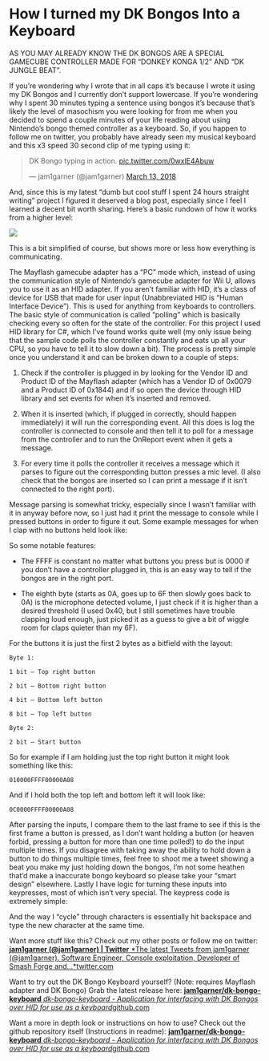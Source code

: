 <!--timestamp:1521000000-->
<!--![](https://miro.medium.com/max/782/1*uhDB-QPDEO-_Tl-Fs0IVvQ.png)-->

# How I turned my DK Bongos Into a Keyboard

AS YOU MAY ALREADY KNOW THE DK BONGOS ARE A SPECIAL GAMECUBE CONTROLLER MADE FOR “DONKEY KONGA 1/2” AND “DK JUNGLE BEAT”.

If you’re wondering why I wrote that in all caps it’s because I wrote it using my DK Bongos and I currently don’t support lowercase. If you’re wondering why I spent 30 minutes typing a sentence using bongos it’s because that’s likely the level of masochism you were looking for from me when you decided to spend a couple minutes of your life reading about using Nintendo’s bongo themed controller as a keyboard. So, if you happen to follow me on twitter, you probably have already seen my musical keyboard and this x3 speed 30 second clip of me typing using it:

<blockquote class="twitter-tweet" data-lang="en"><p lang="tl" dir="ltr">DK Bongo typing in action. <a href="https://t.co/0wxlE4Abuw">pic.twitter.com/0wxlE4Abuw</a></p>&mdash; jam1garner (@jam1garner) <a href="https://twitter.com/jam1garner/status/973667327861456897?ref_src=twsrc%5Etfw">March 13, 2018</a></blockquote>
<script async src="https://platform.twitter.com/widgets.js" charset="utf-8"></script>

And, since this is my latest “dumb but cool stuff I spent 24 hours straight writing” project I figured it deserved a blog post, especially since I feel I learned a decent bit worth sharing. Here’s a basic rundown of how it works from a higher level:

![](https://cdn-images-1.medium.com/max/2000/1*aIn-J_TDuDyuPlplDBvhKw.png)

This is a bit simplified of course, but shows more or less how everything is communicating.

The Mayflash gamecube adapter has a “PC” mode which, instead of using the communication style of Nintendo’s gamecube adapter for Wii U, allows you to use it as an HID adapter. If you aren’t familiar with HID, it’s a class of device for USB that made for user input (Unabbreviated HID is “Human Interface Device”). This is used for anything from keyboards to controllers. The basic style of communication is called “polling” which is basically checking every so often for the state of the controller. For this project I used HID library for C#, which I’ve found works quite well (my only issue being that the sample code polls the controller constantly and eats up all your CPU, so you have to tell it to slow down a bit). The process is pretty simple once you understand it and can be broken down to a couple of steps:

1. Check if the controller is plugged in by looking for the Vendor ID and Product ID of the Mayflash adapter (which has a Vendor ID of 0x0079 and a Product ID of 0x1844) and if so open the device through HID library and set events for when it’s inserted and removed.

1. When it is inserted (which, if plugged in correctly, should happen immediately) it will run the corresponding event. All this does is log the controller is connected to console and then tell it to poll for a message from the controller and to run the OnReport event when it gets a message.

1. For every time it polls the controller it receives a message which it parses to figure out the corresponding button presses a mic level. (I also check that the bongos are inserted so I can print a message if it isn’t connected to the right port).

Message parsing is somewhat tricky, especially since I wasn’t familiar with it in anyway before now, so I just had it print the message to console while I pressed buttons in order to figure it out. Some example messages for when I clap with no buttons held look like:

<script src="https://gist.github.com/jam1garner/007774eb252c0951c7aecf96531ba4f6.js"></script>

So some notable features:

* The FFFF is constant no matter what buttons you press but is 0000 if you don’t have a controller plugged in, this is an easy way to tell if the bongos are in the right port.

* The eighth byte (starts as 0A, goes up to 6F then slowly goes back to 0A) is the microphone detected volume, I just check if it is higher than a desired threshold (I used 0x40, but I still sometimes have trouble clapping loud enough, just picked it as a guess to give a bit of wiggle room for claps quieter than my 6F).

For the buttons it is just the first 2 bytes as a bitfield with the layout:

    Byte 1:

    1 bit — Top right button

    2 bit — Bottom right button

    4 bit — Bottom left button

    8 bit — Top left button

    Byte 2:

    2 bit — Start button

So for example if I am holding just the top right button it might look something like this:

    010000FFFF00000A08

And if I hold both the top left and bottom left it will look like:

    0C0000FFFF00000A08

After parsing the inputs, I compare them to the last frame to see if this is the first frame a button is pressed, as I don’t want holding a button (or heaven forbid, pressing a button for more than one time polled!) to do the input multiple times. If you disagree with taking away the ability to hold down a button to do things multiple times, feel free to shoot me a tweet showing a beat you make my just holding down the bongos, I’m not some heathen that’d make a inaccurate bongo keyboard so please take your “smart design” elsewhere. Lastly I have logic for turning these inputs into keypresses, most of which isn’t very special. The keypress code is extremely simple:

<script src="https://gist.github.com/jam1garner/a5220690bbbbc0676e421f6896d5afed.js"></script>

And the way I “cycle” through characters is essentially hit backspace and type the new character at the same time.

Want more stuff like this? Check out my other posts or follow me on twitter:
[**jam1garner (@jam1garner) | Twitter**
*The latest Tweets from jam1garner (@jam1garner). Software Engineer, Console exploitation, Developer of Smash Forge and…*twitter.com](https://twitter.com/jam1garner)

Want to try out the DK Bongo Keyboard yourself? (Note: requires Mayflash adapter and DK Bongo) Grab the latest release here:
[**jam1garner/dk-bongo-keyboard**
*dk-bongo-keyboard - Application for interfacing with DK Bongos over HID for use as a keyboard*github.com](https://github.com/jam1garner/dk-bongo-keyboard/releases)

Want a more in depth look or instructions on how to use? Check out the github repository itself (Instructions in readme):
[**jam1garner/dk-bongo-keyboard**
*dk-bongo-keyboard - Application for interfacing with DK Bongos over HID for use as a keyboard*github.com](https://github.com/jam1garner/dk-bongo-keyboard)
